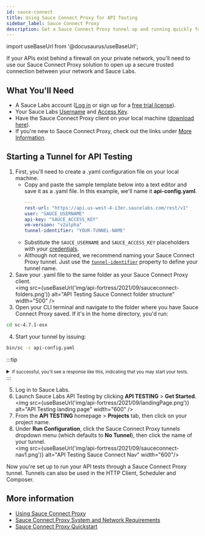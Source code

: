 ```yaml
---
id: sauce-connect
title: Using Sauce Connect Proxy for API Testing
sidebar_label: Sauce Connect Proxy
description: Get a Sauce Connect Proxy tunnel up and running quickly for your API tests.
---
```


import useBaseUrl from '@docusaurus/useBaseUrl';

If your APIs exist behind a firewall on your private network, you'll need to use our Sauce Connect Proxy solution to open up a secure trusted connection between your network and Sauce Labs.

## What You'll Need

* A Sauce Labs account ([Log in](https://accounts.saucelabs.com/am/XUI/#login/) or sign up for a [free trial license](https://saucelabs.com/sign-up)).
* Your Sauce Labs [Username](https://app.saucelabs.com/user-settings) and [Access Key](https://app.saucelabs.com/user-settings).
* Have the Sauce Connect Proxy client on your local machine ([download here](/secure-connections/sauce-connect/installation/)).
* If you're new to Sauce Connect Proxy, check out the links under [More Information](#more-information).

## Starting a Tunnel for API Testing

1. First, you'll need to create a .yaml configuration file on your local machine.
   * Copy and paste the sample template below into a text editor and save it as a .yaml file. In this example, we'll name it **api-config.yaml**.
     ```yaml title="Sample Template: API Config YAML File"
     ---
     rest-url: "https://api.us-west-4-i3er.saucelabs.com/rest/v1"
     user: "SAUCE_USERNAME"
     api-key: "SAUCE_ACCESS_KEY"
     vm-version: "v2alpha"
     tunnel-identifier: "YOUR-TUNNEL-NAME"
     ```
   * Substitute the `SAUCE_USERNAME` and `SAUCE_ACCESS_KEY` placeholders with your [credentials](https://app.saucelabs.com/user-settings).
   * Although not required, we recommend naming your Sauce Connect Proxy tunnel. Just use the [`tunnel-identifier`](/dev/cli/sauce-connect-proxy/#--tunnel-name-or---tunnel-identifier) property to define your tunnel name.
2. Save your .yaml file to the same folder as your Sauce Connect Proxy client. <br/>
  <img src={useBaseUrl('img/api-fortress/2021/09/sauceconnect-folders.png')} alt="API Testing Sauce Connect folder structure" width="500" />
3. Open your CLI terminal and navigate to the folder where you have Sauce Connect Proxy saved. If it's in the home directory, you'd run:
  ```bash
  cd sc-4.7.1-osx
  ```
4. Start your tunnel by issuing:
  ```bash
  bin/sc -c api-config.yaml
  ```

:::tip
<details><summary><small>If successful, you'll see a response like this, indicating that you may start your tests.</small></summary>

```bash title="Success Response"

                    ,,                    
                   .;,                    
              ..,,::i:,,..                
           .:;i1111111111ii;,             
         .;11tttffLLLLLLLfft1i,           
         ;1tfffLLCCCCCCCCCCCL1i           
        ,i1ffLLCCCCCCCCCCCLLCti;          
        :i1fLCCCCCCCCCCCCCCCCti;          
         ;1tLLLCCCCCCCCCCCLLf1i   :;      
         .:;i11ttttttttttt11i;,  ,1.   ;:
             ..,::;iii::,,..     .;;,,;i,
             .,:;;iiii;;:,.       ;1;:,   
           :i1111tfLCft1111i:. .:ii,      
         ,i111i1CG80GC80ti111iii;,        
       ,i1ii11if00GGGC0GGi11i1:.          
     .i1:.;1i1it08GC0080Li11i1.           
   .,1i.  i1111itCLG0GCfi11111.           
 :;:;i;   :iii11iii111ii111ii;.           
 .    1:    .i1i11,  .i1ii1:.             
     :i.    ,1iii1:  ,1iii1;              
     .      :11111:  ,i1111;              
             .,,,.    .,,,.               


Sauce Connect Proxy™ opens a secure connection between Sauce Labs and a locally hosted application.

  Find more information at: https://docs.saucelabs.com/dev/cli/sauce-connect-proxy

Sauce Connect 4.7.1, build 5439 fb74241

Sauce Connect runtime information:
- Name: YOUR-TUNNEL-NAME
- PID: 68102
- PID file: /tmp/sc_client-YOUR-TUNNEL-NAME.pid
- Log file: /var/folders/xj/9gxlps1566917q90pdb707cm0000gn/T/sc-YOUR-TUNNEL-NAME.log
- SCProxy Port: 61602
- Metric Port: None
- Selenium listener: None
- External proxy for REST API: None
Please wait for 'you may start your tests' to start your tests: \
Secure remote tunnel provisioned. Tunnel ID: 09313680b3ff433ebbb6bca5cb87919c

Sauce Connect is up, you may start your tests.
```
</details>
:::

5. Log in to Sauce Labs.
6. Launch Sauce Labs API Testing by clicking **API TESTING** > **Get Started**.<br/>
  <img src={useBaseUrl('img/api-fortress/2021/09/landingPage.png')} alt="API Testing landing page" width="600" />
7. From the **API TESTING** homepage > **Projects** tab, then click on your project name.
8. Under **Run Configuration**, click the Sauce Connect Proxy tunnels dropdown menu (which defaults to **No Tunnel**), then click the name of your tunnel.<br/>
  <img src={useBaseUrl('img/api-fortress/2021/09/sauceconnect-nav1.png')} alt="API Testing Sauce Connect Nav" width="600"/>

Now you're set up to run your API tests through a Sauce Connect Proxy tunnel. Tunnels can also be used in the HTTP Client, Scheduler and Composer.


## More information

* [Using Sauce Connect Proxy](/secure-connections/sauce-connect)
* [Sauce Connect Proxy System and Network Requirements](/secure-connections/sauce-connect/system-requirements/)
* [Sauce Connect Proxy Quickstart](/secure-connections/sauce-connect/quickstart/)
